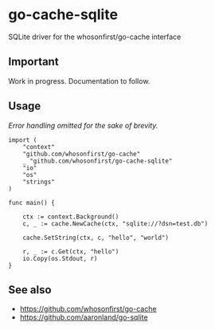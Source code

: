 # go-cache-sqlite

SQLite driver for the whosonfirst/go-cache interface

## Important

Work in progress. Documentation to follow.

## Usage

_Error handling omitted for the sake of brevity._

```
import (
	"context"
	"github.com/whosonfirst/go-cache"
	_ "github.com/whosonfirst/go-cache-sqlite"
	"io"
	"os"
	"strings"
)

func main() {

	ctx := context.Background()
	c, _ := cache.NewCache(ctx, "sqlite://?dsn=test.db")

	cache.SetString(ctx, c, "hello", "world")

	r, _ := c.Get(ctx, "hello")
	io.Copy(os.Stdout, r)
}
```

## See also

* https://github.com/whosonfirst/go-cache
* https://github.com/aaronland/go-sqlite